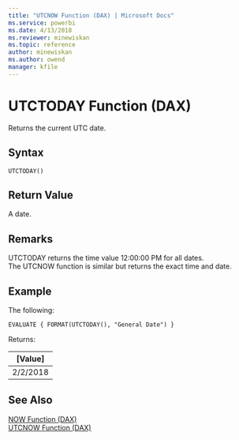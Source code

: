 ```yaml
---
title: "UTCNOW Function (DAX) | Microsoft Docs"
ms.service: powerbi
ms.date: 4/13/2018
ms.reviewer: minewiskan
ms.topic: reference
author: minewiskan
ms.author: owend
manager: kfile
---
```

# UTCTODAY Function (DAX)
Returns the current UTC date.
  

  
## Syntax  
  
```  
UTCTODAY()  
```  
  
## Return Value  
A date.  
  
## Remarks  

UTCTODAY returns the time value 12:00:00 PM for all dates.    
The UTCNOW function is similar but returns the exact time and date.
  
## Example  
The following:
  
```  
EVALUATE { FORMAT(UTCTODAY(), "General Date") } 
```  
Returns:

|[Value]  |
|---------|
|2/2/2018    |


## See Also  
[NOW Function &#40;DAX&#41;](now-function-dax.md)  
[UTCNOW Function &#40;DAX&#41;](utcnow-function-dax.md)  
  
